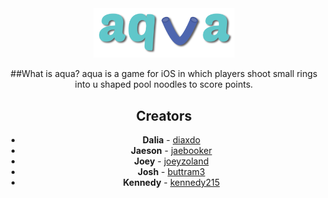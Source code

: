 <div display="block" align="center"><img width=45% src="https://github.com/diaxdo/aqua/blob/master/ASSETS/name.png">

##What is aqua?
aqua is a game for iOS in which players shoot small rings into u shaped pool noodles to score points. 

## Creators

* **Dalia**  - [diaxdo](https://github.com/diaxdo)
* **Jaeson**  - [jaebooker](https://github.com/jaebooker)
* **Joey**  - [joeyzoland](https://github.com/joeyzoland)
* **Josh**  - [buttram3](https://github.com/buttram3)
* **Kennedy**  - [kennedy215](https://github.com/kennedy215)

